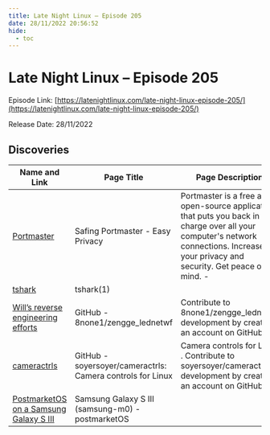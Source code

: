```yaml
---
title: Late Night Linux – Episode 205
date: 28/11/2022 20:56:52
hide:
  - toc
---
```


# Late Night Linux – Episode 205

Episode Link: [https://latenightlinux.com/late-night-linux-episode-205/](https://latenightlinux.com/late-night-linux-episode-205/)

Release Date: 28/11/2022

## Discoveries

| Name and Link | Page Title | Page Description |
| ------------- | ---------- | ---------------- |
| [Portmaster](https://safing.io/) | Safing Portmaster - Easy Privacy | Portmaster is a free and open-source application that puts you back in charge over all your computer's network connections. Increase your privacy and security. Get peace of mind. -  |
| [tshark](https://www.wireshark.org/docs/man-pages/tshark.html) | tshark(1) |  |
| [Will’s reverse engineering efforts](https://github.com/8none1/zengge_lednetwf) | GitHub - 8none1/zengge_lednetwf | Contribute to 8none1/zengge_lednetwf development by creating an account on GitHub. |
| [cameractrls](https://github.com/soyersoyer/cameractrls) | GitHub - soyersoyer/cameractrls: Camera controls for Linux | Camera controls for Linux . Contribute to soyersoyer/cameractrls development by creating an account on GitHub. |
| [PostmarketOS on a Samsung Galaxy S III](https://wiki.postmarketos.org/wiki/Samsung_Galaxy_S_III_(samsung-m0)) | Samsung Galaxy S III (samsung-m0) - postmarketOS |  |